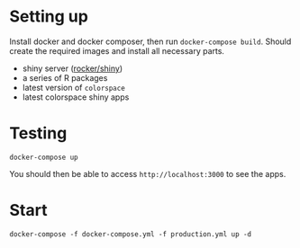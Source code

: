 


# Setting up

Install docker and docker composer, then run `docker-compose build`.
Should create the required images and install all necessary parts.

* shiny server ([rocker/shiny](https://hub.docker.com/r/rocker/shiny))
* a series of R packages
* latest version of `colorspace`
* latest colorspace shiny apps

# Testing

```
docker-compose up
```

You should then be able to access `http://localhost:3000` to see
the apps.

# Start

```
docker-compose -f docker-compose.yml -f production.yml up -d
```
